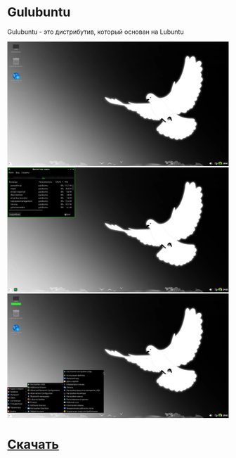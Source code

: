# Gulubuntu
Gulubuntu - это дистрибутив, который основан на Lubuntu

![Рабочий стол](screenshots/1.png)
![Потребление](screenshots/2.png)
![Меню](screenshots/3.png)

# [Скачать](https://drive.google.com/file/d/1rbhW3reQGb9cSK-2X3o4besbeeSpwnK2/view?usp=sharing)
